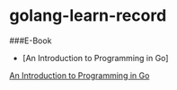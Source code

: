 # golang-learn-record

###E-Book
* [An Introduction to Programming in Go]


[An Introduction to Programming in Go](http://www.golang-book.com/books/intro)
